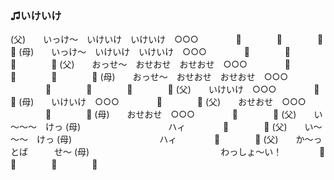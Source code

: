 ### ♫いけいけ

(父)　　いっけ～　いけいけ　いけいけ　○○○
　　　　📣　　　　📣　　　　📣　　　　📣
(母)　　いっけ～　いけいけ　いけいけ　○○○
　　　　📣　　　　📣　　　　📣　　　　📣
(父)　　おっせ～　おせおせ　おせおせ　○○○
　　　　📣　　　　📣　　　　📣　　　　📣
(母)　　おっせ～　おせおせ　おせおせ　○○○
　　　　📣　　　　📣　　　　📣　　　　📣
(父)　　いけいけ　○○○
　　　　📣　　　　📣
(母)　　いけいけ　○○○
　　　　📣　　　　📣
(父)　　おせおせ　○○○
　　　　📣　　　　📣
(母)　　おせおせ　○○○
　　　　📣　　　　📣
(父)　　い～～～　けっ
(母)　　　　　　　　　　ハィ
　　　　📣　　　　📣
(父)　　い～～～　けっ
(母)　　　　　　　　　　ハィ
　　　　📣　　　　📣
(父)　　か～っ　　とば　　　せ～
(母)　　　　　　　　　　　　　　　わっしょ～い！
　　　　📣　　　　📣　　　　📣　　　　📣

